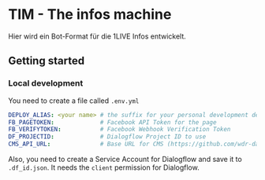 # TIM - The infos machine

Hier wird ein Bot-Format für die 1LIVE Infos entwickelt.

## Getting started

### Local development

You need to create a file called `.env.yml`

```yml
DEPLOY_ALIAS: <your name> # the suffix for your personal development deployment
FB_PAGETOKEN:             # Facebook API Token for the page
FB_VERIFYTOKEN:           # Facebook Webhook Verification Token
DF_PROJECTID:             # Dialogflow Project ID to use
CMS_API_URL:              # Base URL for CMS (https://github.com/wdr-data/tim-cms) REST API (with trailing slash)
```

Also, you need to create a Service Account for Dialogflow and save it to `.df_id.json`. It needs the `client` permission for Dialogflow.
